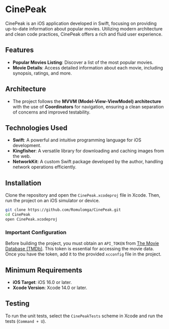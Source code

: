 
# CinePeak

CinePeak is an iOS application developed in Swift, focusing on providing up-to-date information about popular movies. Utilizing modern architecture and clean code practices, CinePeak offers a rich and fluid user experience.

## Features

- **Popular Movies Listing**: Discover a list of the most popular movies.
- **Movie Details**: Access detailed information about each movie, including synopsis, ratings, and more.

## Architecture

- The project follows the **MVVM (Model-View-ViewModel) architecture** with the use of **Coordinators** for navigation, ensuring a clean separation of concerns and improved testability.

## Technologies Used

- **Swift**: A powerful and intuitive programming language for iOS development.
- **Kingfisher**: A versatile library for downloading and caching images from the web.
- **NetworkKit**: A custom Swift package developed by the author, handling network operations efficiently.

## Installation

Clone the repository and open the `CinePeak.xcodeproj` file in Xcode. Then, run the project on an iOS simulator or device.

```bash
git clone https://github.com/Romulomga/CinePeak.git
cd CinePeak
open CinePeak.xcodeproj
```

### Important Configuration

Before building the project, you must obtain an `API_TOKEN` from [The Movie Database (TMDb)](https://www.themoviedb.org). This token is essential for accessing the movie data. Once you have the token, add it to the provided `xcconfig` file in the project.

## Minimum Requirements

- **iOS Target**: iOS 16.0 or later.
- **Xcode Version**: Xcode 14.0 or later.

## Testing

To run the unit tests, select the `CinePeakTests` scheme in Xcode and run the tests (`Command + U`).
